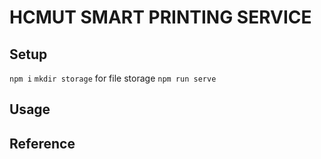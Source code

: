 # HCMUT SMART PRINTING SERVICE
## Setup
```npm i```
```mkdir storage``` for file storage
```npm run serve```
## Usage

## Reference
